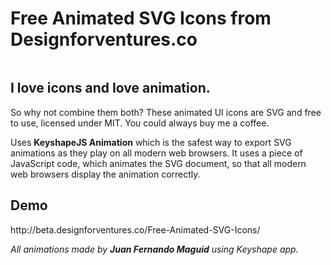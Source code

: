<h1 id="freeanimatedsvgiconsfromdesignforventures.co">Free Animated SVG Icons from Designforventures.co</h1>

<p><img src="http://beta.designforventures.co/Free-Animated-SVG-Icons/warehouse/banners/D4VBannerOpt.gif" alt="" /></p>

<h2 id="iloveiconsandioveanimation.">I love icons and Iove animation.</h2>

<p>So why not combine them both? These animated UI icons are SVG and free to use, licensed under MIT. You could always buy me a coffee.</p>

<p>Uses <strong>KeyshapeJS Animation</strong> which is the safest way to export SVG animations as they play on all modern web browsers. It uses a piece of JavaScript code, which animates the SVG document, so that all modern web browsers display the animation correctly.</p>

<h2 id="demo">Demo</h2>

<p>http://beta.designforventures.co/Free-Animated-SVG-Icons/</p>

<p><em>All animations made by <strong>Juan Fernando Maguid</strong> using Keyshape app.</em></p>
